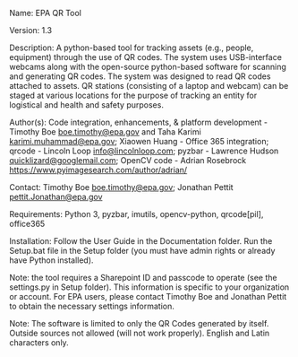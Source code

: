 Name: EPA QR Tool

Version: 1.3

Description: A python-based tool for tracking assets (e.g., people, equipment) through the use of QR codes. The system uses USB-interface webcams along with the open-source python-based software for scanning and generating QR codes. The system was designed to read QR codes attached to assets. QR stations (consisting of a laptop and webcam) can be staged at various locations for the purpose of tracking an entity for logistical and health and safety purposes.

Author(s): Code integration, enhancements, & platform development - Timothy Boe boe.timothy@epa.gov and Taha Karimi 
karimi.muhammad@epa.gov; Xiaowen Huang - Office 365 integration; qrcode - Lincoln Loop info@lincolnloop.com; pyzbar - Lawrence Hudson quicklizard@googlemail.com; OpenCV code - Adrian Rosebrock https://www.pyimagesearch.com/author/adrian/

Contact: Timothy Boe boe.timothy@epa.gov; Jonathan Pettit pettit.Jonathan@epa.gov

Requirements: Python 3, pyzbar, imutils, opencv-python, qrcode[pil], office365

Installation: Follow the User Guide in the Documentation folder. 
Run the Setup.bat file in the Setup folder (you must have admin rights or already have
Python installed).

Note: the tool requires a Sharepoint ID and passcode to operate (see the settings.py in Setup folder). 
This information is specific to your organization or account. For EPA users, please contact Timothy Boe and Jonathan Pettit 
to obtain the necessary settings information.

Note: The software is limited to only the QR Codes generated by itself. Outside sources not allowed (will not work properly).
English and Latin characters only.
